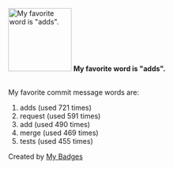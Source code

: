 <img src="https://my-badges.github.io/my-badges/favorite-word.png" alt="My favorite word is &quot;adds&quot;." title="My favorite word is &quot;adds&quot;." width="128">
<strong>My favorite word is &quot;adds&quot;.</strong>
<br><br>

My favorite commit message words are:

1. adds (used 721 times)
2. request (used 591 times)
3. add (used 490 times)
4. merge (used 469 times)
5. tests (used 455 times)


Created by <a href="https://github.com/my-badges/my-badges">My Badges</a>